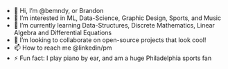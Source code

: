 - 👋 Hi, I’m @bemndy, or Brandon 
- 👀 I’m interested in ML, Data-Science, Graphic Design, Sports, and Music
- 🌱 I’m currently learning Data-Structures, Discrete Mathematics, Linear Algebra and Differential Equations
- 💞️ I’m looking to collaborate on open-source projects that look cool! 
- 📫 How to reach me @linkedin/pm
- ⚡ Fun fact: I play piano by ear, and am a huge Philadelphia sports fan

<!---
bemndy/bemndy is a ✨ special ✨ repository because its `README.md` (this file) appears on your GitHub profile.
You can click the Preview link to take a look at your changes.
--->
